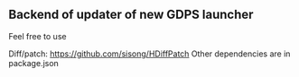 ## Backend of updater of new GDPS launcher

Feel free to use

Diff/patch: https://github.com/sisong/HDiffPatch
Other dependencies are in package.json